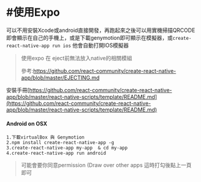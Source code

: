 # \#使用Expo

可以不用安裝Xcode或android直接開發，再跑起來之後可以用實機掃描QRCODE即會顯示在自己的手機上，或是下載genymotion即可顯示在模擬器，或`create-react-native-app run ios` 他會自動打開IOS模擬器

> 使用expo 在 eject前無法放入native的相關模組  
>
> 參考:https://github.com/react-community/create-react-native-app/blob/master/EJECTING.md

安裝手冊[https://github.com/react-community/create-react-native-app/blob/master/react-native-scripts/template/README.md](https://github.com/react-community/create-react-native-app/blob/master/react-native-scripts/template/README.md)

#### Android on OSX

```
1.下載virtualBox 與 Genymotion
2.npm install create-react-native-app -g
3.create-react-native-app my-app  & cd my-app
4.create-react-native-app run android
```

> 可能會要你同意permission \(Draw over other apps 這時打勾後點上一頁即可



